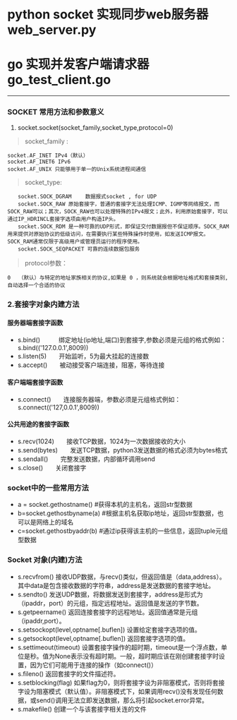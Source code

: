 # python socket 实现同步web服务器 web_server.py
# go 实现并发客户端请求器  go_test_client.go

******************
### SOCKET 常用方法和参数意义
1. socket.socket(socket_family,socket_type,protocol=0)
> socket_family :
```
socket.AF_INET IPv4（默认）
socket.AF_INET6 IPv6
socket.AF_UNIX 只能够用于单一的Unix系统进程间通信
```

> socket_type:
```socket.SOCK_STREAM　　流式socket , for TCP （默认）
　　socket.SOCK_DGRAM　　 数据报式socket , for UDP
　　socket.SOCK_RAW 原始套接字，普通的套接字无法处理ICMP、IGMP等网络报文，而SOCK_RAW可以；其次，SOCK_RAW也可以处理特殊的IPv4报文；此外，利用原始套接字，可以通过IP_HDRINCL套接字选项由用户构造IP头。
　　socket.SOCK_RDM 是一种可靠的UDP形式，即保证交付数据报但不保证顺序。SOCK_RAM用来提供对原始协议的低级访问，在需要执行某些特殊操作时使用，如发送ICMP报文。SOCK_RAM通常仅限于高级用户或管理员运行的程序使用。
　　socket.SOCK_SEQPACKET 可靠的连续数据包服务
```
> protocol参数：
```angular2html
0　　（默认）与特定的地址家族相关的协议,如果是 0 ，则系统就会根据地址格式和套接类别,自动选择一个合适的协议
```

### 2.套接字对象内建方法
#### 服务器端套接字函数
* s.bind()　　　绑定地址(ip地址,端口)到套接字,参数必须是元组的格式例如：s.bind(('127.0.0.1',8009))
* s.listen(5)　　开始监听，5为最大挂起的连接数
* s.accept()　　被动接受客户端连接，阻塞，等待连接

#### 客户端端套接字函数

* s.connect()　　连接服务器端，参数必须是元组格式例如：s.connect(('127,0.0.1',8009))

#### 公共用途的套接字函数

* s.recv(1024)　　接收TCP数据，1024为一次数据接收的大小
* s.send(bytes)　　发送TCP数据，python3发送数据的格式必须为bytes格式
* s.sendall()　　完整发送数据，内部循环调用send
* s.close()　　关闭套接字


### socket中的一些常用方法

* a = socket.gethostname()     #获得本机的主机名，返回str型数据
* b=socket.gethostbyname(a)  #根据主机名获取ip地址，返回str型数据，也可以是网络上的域名
* c=socket.gethostbyaddr(b)  #通过ip获得该主机的一些信息，返回tuple元组型数据

### Socket 对象(内建)方法
* s.recvfrom() 接收UDP数据，与recv()类似，但返回值是（data,address）。其中data是包含接收数据的字符串，address是发送数据的套接字地址。
* s.sendto()   发送UDP数据，将数据发送到套接字，address是形式为（ipaddr，port）的元组，指定远程地址。返回值是发送的字节数。
* s.getpeername() 返回连接套接字的远程地址。返回值通常是元组（ipaddr,port）。
* s.setsockopt(level,optname[.buflen]) 设置给定套接字选项的值。
* s.getsockopt(level,optname[.buflen])	 返回套接字选项的值。
* s.settimeout(timeout) 设置套接字操作的超时期，timeout是一个浮点数，单位是秒。值为None表示没有超时期。一般，超时期应该在刚创建套接字时设置，因为它们可能用于连接的操作（如connect()）
* s.fileno() 返回套接字的文件描述符。
* s.setblocking(flag)	 如果flag为0，则将套接字设为非阻塞模式，否则将套接字设为阻塞模式（默认值）。非阻塞模式下，如果调用recv()没有发现任何数据，或send()调用无法立即发送数据，那么将引起socket.error异常。
* s.makefile() 创建一个与该套接字相关连的文件





